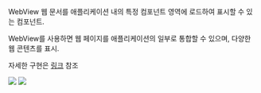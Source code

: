 WebView 
웹 문서를 애플리케이션 내의 특정 컴포넌트 영역에 로드하여 표시할 수 있는 컴포넌트. 

WebView를 사용하면 웹 페이지를 애플리케이션의 일부로 통합할 수 있으며, 다양한 웹 콘텐츠를 표시.

자세한 구현은 [링크](https://wikidocs.net/24839) 참조

![](https://wikidocs.net/images/page/276115/%EC%8A%A4%ED%81%AC%EB%A6%B0%EC%83%B7_2025-02-14_163242.png)
![](https://wikidocs.net/images/page/276115/%EC%8A%A4%ED%81%AC%EB%A6%B0%EC%83%B7_2025-02-14_163152.png)